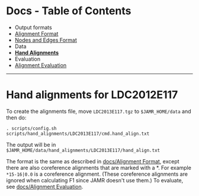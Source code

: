 Docs - Table of Contents
====

 * Output formats
  * [Alignment Format](./Alignment_Format.md)
  * [Nodes and Edges Format](./Nodes_and_Edges_Format.md)
 * Data
  * [**Hand Alignments**](./Hand_Alignments.md)
 * Evaluation
  * [Alignment Evaluation](./Alignment_Evaluation.md)

---

Hand alignments for LDC2012E117
=================

To create the alignments file, move `LDC2013E117.tgz` to `$JAMR_HOME/data` and then do:

    . scripts/config.sh
    scripts/hand_alignments/LDC2013E117/cmd.hand_align.txt

The output will be in `$JAMR_HOME/data/hand_alignments/LDC2013E117/hand_align.txt`

The format is the same as described in [docs/Alignment Format](Alignment_Format.md), except there
are also coreference alignments that are marked with a *.  For example `*15-16|0.0` is a coreference
alignment.  (These coreference alignments are ignored when calculating F1 since JAMR doesn't use
them.)  To evaluate, see [docs/Alignment Evaluation](./Alignment_Evaluation.md).


